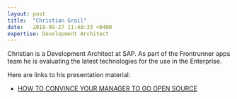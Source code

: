 ```yaml
---
layout: post
title:  "Christian Grail"
date:   2018-09-27 11:48:33 +0400
expertise: Development Architect
---
```


Christian is a Development Architect at SAP. As part of the Frontrunner apps team he is evaluating the latest technologies for the use in the Enterprise.

Here are links to his presentation material:

- [HOW TO CONVINCE YOUR MANAGER TO GO OPEN SOURCE](https://devintxcontent.blob.core.windows.net/showcontent/AngularMix%20Presentations%202018/How%20to%20convince%20your%20manager%20to%20go%20Open%20Source%20-%20AngularMix%20(2).pdf)
